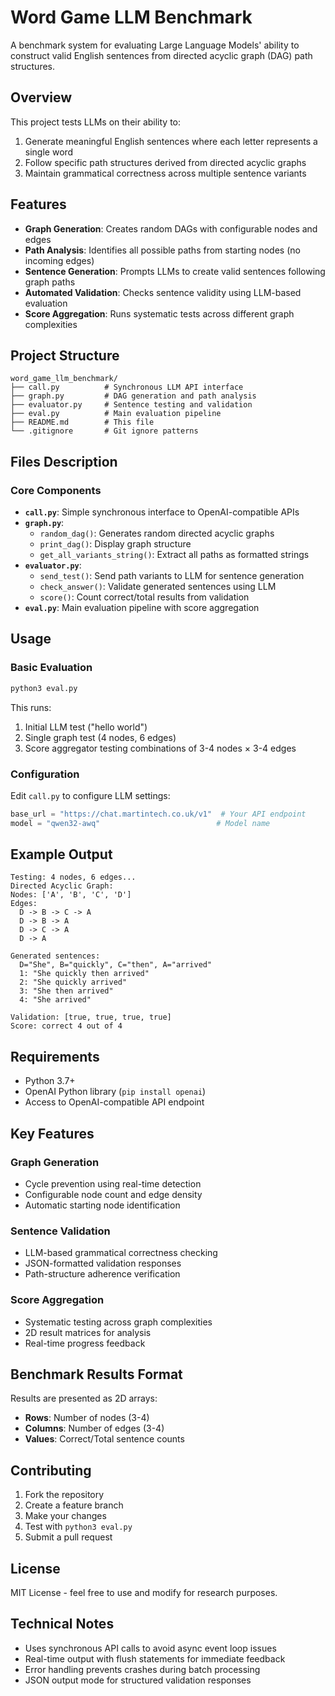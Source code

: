 # Word Game LLM Benchmark

A benchmark system for evaluating Large Language Models' ability to construct valid English sentences from directed acyclic graph (DAG) path structures.

## Overview

This project tests LLMs on their ability to:
1. Generate meaningful English sentences where each letter represents a single word
2. Follow specific path structures derived from directed acyclic graphs
3. Maintain grammatical correctness across multiple sentence variants

## Features

- **Graph Generation**: Creates random DAGs with configurable nodes and edges
- **Path Analysis**: Identifies all possible paths from starting nodes (no incoming edges)
- **Sentence Generation**: Prompts LLMs to create valid sentences following graph paths
- **Automated Validation**: Checks sentence validity using LLM-based evaluation
- **Score Aggregation**: Runs systematic tests across different graph complexities

## Project Structure

```
word_game_llm_benchmark/
├── call.py          # Synchronous LLM API interface
├── graph.py         # DAG generation and path analysis
├── evaluator.py     # Sentence testing and validation
├── eval.py          # Main evaluation pipeline
├── README.md        # This file
└── .gitignore       # Git ignore patterns
```

## Files Description

### Core Components

- **`call.py`**: Simple synchronous interface to OpenAI-compatible APIs
- **`graph.py`**: 
  - `random_dag()`: Generates random directed acyclic graphs
  - `print_dag()`: Display graph structure
  - `get_all_variants_string()`: Extract all paths as formatted strings
- **`evaluator.py`**:
  - `send_test()`: Send path variants to LLM for sentence generation
  - `check_answer()`: Validate generated sentences using LLM
  - `score()`: Count correct/total results from validation
- **`eval.py`**: Main evaluation pipeline with score aggregation

## Usage

### Basic Evaluation
```bash
python3 eval.py
```

This runs:
1. Initial LLM test ("hello world")
2. Single graph test (4 nodes, 6 edges)
3. Score aggregator testing combinations of 3-4 nodes × 3-4 edges

### Configuration

Edit `call.py` to configure LLM settings:
```python
base_url = "https://chat.martintech.co.uk/v1"  # Your API endpoint
model = "qwen32-awq"                          # Model name
```

## Example Output

```
Testing: 4 nodes, 6 edges...
Directed Acyclic Graph:
Nodes: ['A', 'B', 'C', 'D']
Edges:
  D -> B -> C -> A
  D -> B -> A
  D -> C -> A
  D -> A

Generated sentences:
  D="She", B="quickly", C="then", A="arrived"
  1: "She quickly then arrived"
  2: "She quickly arrived"
  3: "She then arrived"
  4: "She arrived"

Validation: [true, true, true, true]
Score: correct 4 out of 4
```

## Requirements

- Python 3.7+
- OpenAI Python library (`pip install openai`)
- Access to OpenAI-compatible API endpoint

## Key Features

### Graph Generation
- Cycle prevention using real-time detection
- Configurable node count and edge density
- Automatic starting node identification

### Sentence Validation
- LLM-based grammatical correctness checking
- JSON-formatted validation responses
- Path-structure adherence verification

### Score Aggregation
- Systematic testing across graph complexities
- 2D result matrices for analysis
- Real-time progress feedback

## Benchmark Results Format

Results are presented as 2D arrays:
- **Rows**: Number of nodes (3-4)
- **Columns**: Number of edges (3-4)
- **Values**: Correct/Total sentence counts

## Contributing

1. Fork the repository
2. Create a feature branch
3. Make your changes
4. Test with `python3 eval.py`
5. Submit a pull request

## License

MIT License - feel free to use and modify for research purposes.

## Technical Notes

- Uses synchronous API calls to avoid async event loop issues
- Real-time output with flush statements for immediate feedback
- Error handling prevents crashes during batch processing
- JSON output mode for structured validation responses
